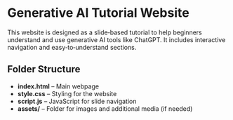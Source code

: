 # Generative AI Tutorial Website

This website is designed as a slide‑based tutorial to help beginners understand and use generative AI tools like ChatGPT. It includes interactive navigation and easy‑to‑understand sections.

## Folder Structure

- **index.html** – Main webpage
- **style.css** – Styling for the website
- **script.js** – JavaScript for slide navigation
- **assets/** – Folder for images and additional media (if needed)
